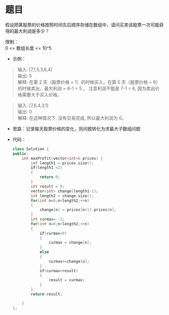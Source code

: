 # 题目
假设把某股票的价格按照时间先后顺序存储在数组中，请问买卖该股票一次可能获得的最大利润是多少？<br>

限制：<br>
0 <= 数组长度 <= 10^5

* 示例：

>输入: [7,1,5,3,6,4]<br>
输出: 5<br>
解释: 在第 2 天（股票价格 = 1）的时候买入，在第 5 天（股票价格 = 6）的时候卖出，最大利润 = 6-1 = 5 。
     注意利润不能是 7-1 = 6, 因为卖出价格需要大于买入价格。

>输入: [7,6,4,3,1]<br>
输出: 0<br>
解释: 在这种情况下, 没有交易完成, 所以最大利润为 0。


* 思路：记录每天股票价格的变化，则问题转化为求最大子数组问题


* 代码：
    ```C++
    class Solution {
    public:
        int maxProfit(vector<int>& prices) {
            int length1 = prices.size();
            if(length1 <2)
            {
                return 0;
            }
            int result = 0;
            vector<int> change(length1-1);
            int length2 = change.size();
            for(int n=0;n<length2;++n)
            {
                change[n] = prices[n+1]-prices[n];
            }
            int curmax= -1;
            for(int n=0;n<length2;++n)
            {
                if(curmax<0)
                {
                    curmax = change[n];
                }
                else
                {
                    curmax+=change[n];
                }
                if(curmax>result)
                {
                    result = curmax;
                }
            }
            return result;

        }
    };
    ```